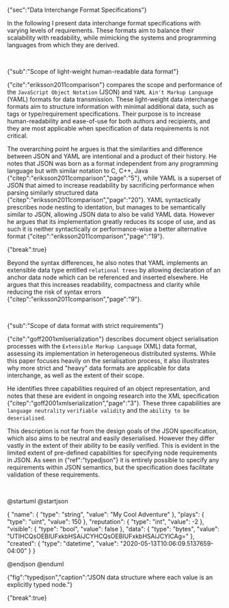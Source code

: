 {"sec":"Data Interchange Format Specifications"}

In the following I present data interchange format specifications with varying levels of requirements. These formats aim to balance their scalability with readability, while mimicking the systems and programming languages from which they are derived.

<br>

{"sub":"Scope of light-weight human-readable data format"}

{"cite":"eriksson2011comparison"} compares the scope and performance of the `JavaScript Object Notation` (JSON) and `YAML Ain't Markup Language` (YAML) formats for data transmission. These light-weight data interchange formats aim to structure information with minimal additional data, such as tags or type/requirement specifications. Their purpose is to increase human-readability and ease-of-use for both authors and recipients, and they are most applicable when specification of data requirements is not critical.

The overarching point he argues is that the similarities and difference between JSON and YAML are intentional and a product of their history. He notes that JSON was born as a format independent from any programming language but with similar notation to C, C++, Java {"citep":"eriksson2011comparison","page":"5"}, while YAML is a superset of JSON that aimed to increase readability by sacrificing performance when parsing similarly structured data {"citep":"eriksson2011comparison","page":"20"}. YAML syntactically prescribes node nesting to identation, but manages to be semantically similar to JSON, allowing JSON data to also be valid YAML data. However he argues that its implementation greatly reduces its scope of use, and as such it is neither syntactically or performance-wise a better alternative format {"citep":"eriksson2011comparison","page":"19"}.

{"break":true}

Beyond the syntax differences, he also notes that YAML implements an extensible data type entitled `relational trees` by allowing declaration of an anchor data node which can be referenced and inserted elsewhere. He argues that this increases readability, compactness and clarity while reducing the risk of syntax errors {"citep":"eriksson2011comparison","page":"9"}.

<br>

{"sub":"Scope of data format with strict requirements"}

{"cite":"goff2001xmlserialization"} describes document object serialisation processes with the `Extensible Markup Language` (XML) data format, assessing its implementation in heterogeneous distributed systems. While this paper focuses heavily on the serialisation process, it also illustrates why more strict and "heavy" data formats are applicable for data interchange, as well as the extent of their scope.

He identifies three capabilities required of an object representation, and notes that these are evident in ongoing research into the XML specification {"citep":"goff2001xmlserialization","page":"3"}. These three capabilities are `language neutrality` `verifiable validity` and the `ability to be deserialised`.

This description is not far from the design goals of the JSON specification, which also aims to be neutral and easily deserialised. However they differ vastly in the extent of their ability to be easily verified. This is evident in the limited extent of pre-defined capabilities for specifying node requirements in JSON. As seen in {"ref":"typedjson"} it is entirely possible to specify any requirements within JSON semantics, but the specification does facilitate validation of these requirements.

<br>

@startuml
@startjson

<style>
jsonDiagram {
    BackGroundColor transparent
    node {
        BackGroundColor white
    }
}
</style>

{
    "name": {
        "type": "string",
        "value": "My Cool Adventure"
    },
    "plays": {
        "type": "uint",
        "value": 150
    },
    "reputation": {
        "type": "int",
        "value": -2
    },
    "visible": {
        "type": "bool",
        "value": false
    },
    "data": {
        "type": "bytes",
        "value": "UTIHCQsOEBIUFxkbHSAiJCYHCQsOEBIUFxkbHSAiJCYICAg="
    },
    "created": {
        "type": "datetime",
        "value": "2020-05-13T10:06:09.5137659-04:00"
    }
}

@endjson
@enduml

{"fig":"typedjson","caption":"JSON data structure where each value is an explicitly typed node."}

{"break":true}